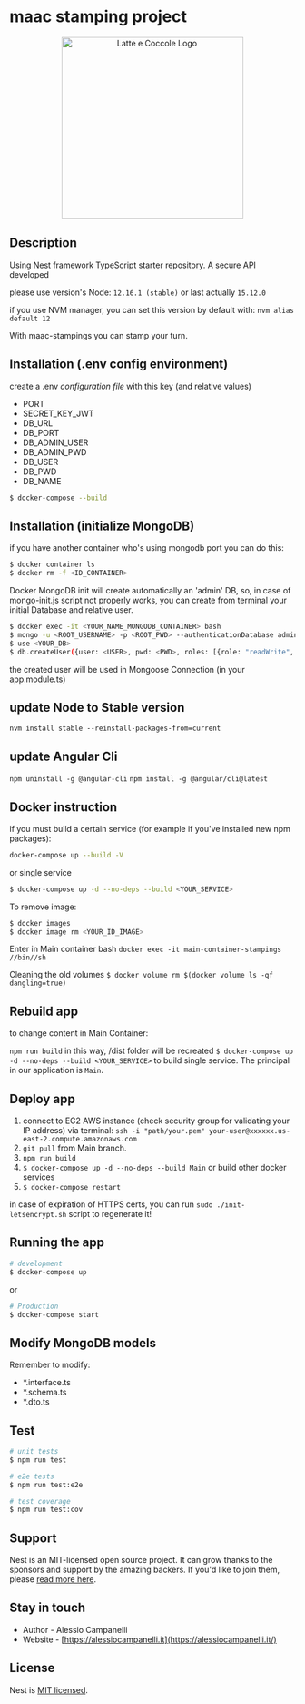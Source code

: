 # maac stamping project

<p align="center">
  <a href="http://nestjs.com/" target="blank"><img src="http://www.indianagolfriccione.it/img/bandatop.png" width="320" alt="Latte e Coccole Logo" /></a>
</p>

[travis-image]: https://api.travis-ci.org/nestjs/nest.svg?branch=master
[travis-url]: https://travis-ci.org/nestjs/nest
[linux-image]: https://img.shields.io/travis/nestjs/nest/master.svg?label=linux
[linux-url]: https://travis-ci.org/nestjs/nest

  <!-- <p align="center">A progressive <a href="http://nodejs.org" target="blank">Node.js</a> framework for building efficient and scalable server-side applications, heavily inspired by <a href="https://angular.io" target="blank">Angular</a>.</p> -->

## Description

Using [Nest](https://github.com/nestjs/nest) framework TypeScript starter repository.
A secure API developed

please use version's Node: `12.16.1 (stable)` or last actually `15.12.0`

if you use NVM manager, you can set this version by default with: `nvm alias default 12`

With maac-stampings you can stamp your turn.

## Installation (.env config environment)

create a .env _configuration file_ with this key (and relative values)

- PORT
- SECRET_KEY_JWT
- DB_URL
- DB_PORT
- DB_ADMIN_USER
- DB_ADMIN_PWD
- DB_USER
- DB_PWD
- DB_NAME

```bash
$ docker-compose --build
```

## Installation (initialize MongoDB)

if you have another container who's using mongodb port you can do this:

```bash
$ docker container ls
$ docker rm -f <ID_CONTAINER>
```

Docker MongoDB init will create automatically an 'admin' DB, so, in case of mongo-init.js script not properly works, you can create from terminal your initial Database and relative user.

```bash
$ docker exec -it <YOUR_NAME_MONGODB_CONTAINER> bash
$ mongo -u <ROOT_USERNAME> -p <ROOT_PWD> --authenticationDatabase admin
$ use <YOUR_DB>
$ db.createUser({user: <USER>, pwd: <PWD>, roles: [{role: "readWrite", db: <YOUR_DB>}]});
```

the created user will be used in Mongoose Connection (in your app.module.ts)

## update Node to Stable version

`nvm install stable --reinstall-packages-from=current`

## update Angular Cli

`npm uninstall -g @angular-cli`
`npm install -g @angular/cli@latest`

## Docker instruction

if you must build a certain service (for example if you've installed new npm packages):

```bash
docker-compose up --build -V
```

or single service

```bash
$ docker-compose up -d --no-deps --build <YOUR_SERVICE>
```

To remove image:

```bash
$ docker images
$ docker image rm <YOUR_ID_IMAGE>
```

Enter in Main container bash
`docker exec -it main-container-stampings //bin//sh`

Cleaning the old volumes
`$ docker volume rm $(docker volume ls -qf dangling=true)`

## Rebuild app

to change content in Main Container:

`npm run build` in this way, /dist folder will be recreated
`$ docker-compose up -d --no-deps --build <YOUR_SERVICE>` to build single service.
The principal in our application is `Main`.

## Deploy app

1. connect to EC2 AWS instance (check security group for validating your IP address) via terminal: `ssh -i "path/your.pem" your-user@xxxxxx.us-east-2.compute.amazonaws.com`
2. `git pull` from Main branch.
3. `npm run build`
4. `$ docker-compose up -d --no-deps --build Main` or build other docker services
5. `$ docker-compose restart`

in case of expiration of HTTPS certs, you can run `sudo ./init-letsencrypt.sh` script to regenerate it!

## Running the app

```bash
# development
$ docker-compose up
```

or

```bash
# Production
$ docker-compose start
```

## Modify MongoDB models

Remember to modify:

- \*.interface.ts
- \*.schema.ts
- \*.dto.ts

## Test

```bash
# unit tests
$ npm run test

# e2e tests
$ npm run test:e2e

# test coverage
$ npm run test:cov
```

## Support

Nest is an MIT-licensed open source project. It can grow thanks to the sponsors and support by the amazing backers. If you'd like to join them, please [read more here](https://docs.nestjs.com/support).

## Stay in touch

- Author - Alessio Campanelli
- Website - [https://alessiocampanelli.it](https://alessiocampanelli.it/)

## License

Nest is [MIT licensed](LICENSE).
